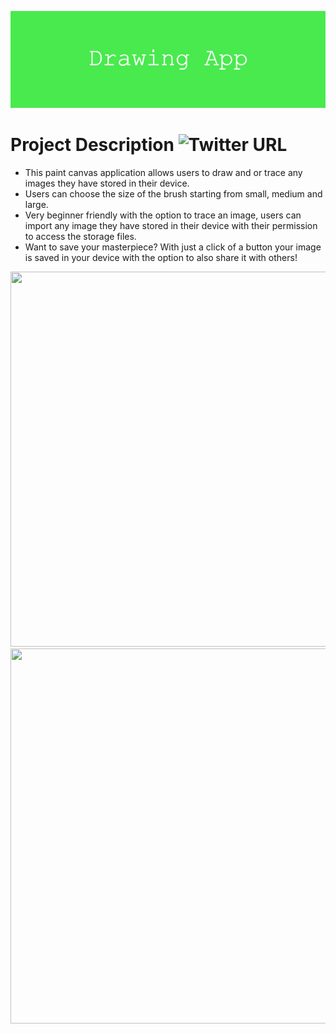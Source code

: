 ![](https://github.com/196Sebastian/drawing-app/blob/main/Drawing_App.png) 

# Project Description ![Twitter URL](https://img.shields.io/twitter/url?style=social&url=https%3A%2F%2Ftwitter.com%2F196Sebastian)
- This paint canvas application allows users to draw and or trace any images they have stored in their device.
- Users can choose the size of the brush starting from small, medium and large.
- Very beginner friendly with the option to trace an image, users can import any image they have stored in their device with their permission to access the storage files. 
- Want to save your masterpiece? With just a click of a button your image is saved in your device with the option to also share it with others!

<img src="https://user-images.githubusercontent.com/87108242/153221172-fe3798e0-19aa-4d42-8ef7-aa3b4bf9b12f.png" width="850" height="600">

<img src="https://user-images.githubusercontent.com/87108242/153224532-5fdb9ef9-2e49-4be4-b961-6a46ab8a8736.png" width="850" height="600">

